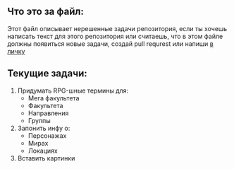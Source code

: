 ## Что это за файл:
Этот файл описывает нерешенные задачи репозитория, если ты хочешь написать текст для этого репозитория или считаешь, что в этом файле должны появиться новые задачи, создай pull requrest или напиши [в личку](https://vk.com/gibito)

## Текущие задачи:
1. Придумать RPG-шные термины для:
    - Мега факультета
    - Факультета
    - Направления
    - Группы
1. Запонить инфу о:
    - Персонажах
    - Мирах
    - Локациях
1. Вставить картинки
